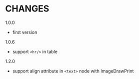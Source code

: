 CHANGES
===============
1.0.0

- first version

1.0.6

- support ```<hr/>``` in table

1.2.0

- support align attribute in ```<text>``` node with ImageDrawPrint